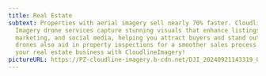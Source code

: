 ```yaml
---
title: Real Estate
subtext: Properties with aerial imagery sell nearly 70% faster. Cloudline
  Imagery drone services capture stunning visuals that enhance listings,
  marketing, and social media, helping you attract buyers and stand out. Our
  drones also aid in property inspections for a smoother sales process. Elevate
  your real estate business with CloudlineImagery!
pictureURL: https://PZ-cloudline-imagery.b-cdn.net/DJI_20240921143319_0036_D-2.jpg
---
```

